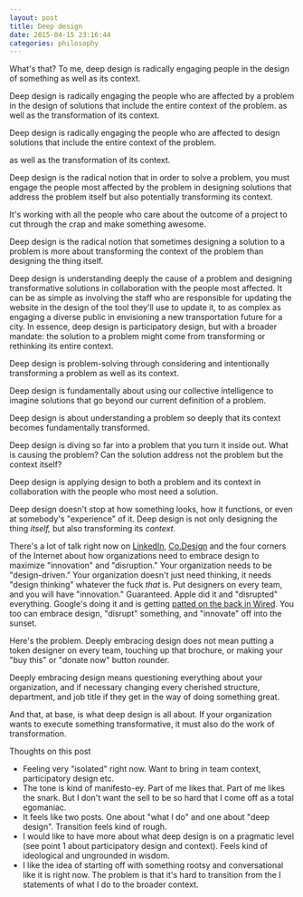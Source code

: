 ```yaml
---
layout: post
title: Deep design
date: 2015-04-15 23:16:44
categories: philosophy
---
```



What's that? To me, deep design is radically engaging people in the design of something as well as its context.

Deep design is radically engaging the people who are affected by a problem in the design of solutions that include the entire context of the problem. as well as the transformation of its context.

Deep design is radically engaging the people who are affected to design solutions that include the entire context of the problem. 

as well as the transformation of its context.

Deep design is the radical notion that in order to solve a problem, you must engage the people most affected by the problem in designing solutions that address the problem itself but also potentially transforming its context.

It's working with all the people who care about the outcome of a project to cut through the crap and make something awesome.

Deep design is the radical notion that sometimes designing a solution to a problem is more about transforming the context of the problem than designing the thing itself.

Deep design is understanding deeply the cause of a problem and designing transformative solutions in collaboration with the people most affected. It can be as simple as involving the staff who are responsible for updating the website in the design of the tool they'll use to update it, to as complex as engaging a diverse public in envisioning a new transportation future for a city. In essence, deep design is participatory design, but with a broader mandate: the solution to a problem might come from transforming or rethinking its entire context.

Deep design is problem-solving through considering and intentionally transforming a problem as well as its context.

Deep design is fundamentally about using our collective intelligence to imagine solutions that go beyond our current definition of a problem.

Deep design is about understanding a problem so deeply that its context becomes fundamentally transformed.

Deep design is diving so far into a problem that you turn it inside out. What is causing the problem? Can the solution address not the problem but the context itself?

Deep design is applying design to both a problem and its context in collaboration with the people who most need a solution.

Deep design doesn't stop at how something looks, how it functions, or even at somebody's "experience" of it. Deep design is not only designing the thing _itself,_ but also transforming its _context_.

There's a lot of talk right now on [LinkedIn](https://www.linkedin.com/pulse/20140602124457-338303448-why-the-most-successful-companies-embrace-design), [Co.Design](http://www.fastcodesign.com/3016247/10-lessons-for-design-driven-success) and the four corners of the Internet about how organizations need to embrace design to maximize "innovation" and "disruption." Your organization needs to be "design-driven." Your organization doesn't just need thinking, it needs "design thinking" whatever the fuck _that_ is. Put designers on every team, and you will have "innovation." Guaranteed. Apple did it and "disrupted" everything. Google's doing it and is getting [patted on the back in Wired](http://www.wired.com/2014/12/google-material-design/). You too can embrace design, "disrupt" something, and "innovate" off into the sunset.

Here's the problem. Deeply embracing design does not mean putting a token designer on every team, touching up that brochure, or making your "buy this" or "donate now" button rounder. 

Deeply embracing design means questioning everything about your organization, and if necessary changing every cherished structure, department, and job title if they get in the way of doing something great.

And that, at base, is what deep design is all about. If your organization wants to execute something transformative, it must also do the work of transformation.


Thoughts on this post

* Feeling very "isolated" right now. Want to bring in team context, participatory design etc.
* The tone is kind of manifesto-ey. Part of me likes that. Part of me likes the snark. But I don't want the sell to be so hard that I come off as a total egomaniac.
* It feels like two posts. One about "what I do" and one about "deep design". Transition feels kind of rough.
* I would like to have more about what deep design is on a pragmatic level (see point 1 about participatory design and context). Feels kind of ideological and ungrounded in wisdom.
* I like the idea of starting off with something rootsy and conversational like it is right now. The problem is that it's hard to transition from the I statements of what I do to the broader context.
